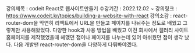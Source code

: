 강의제목 : codeit React로 웹사이트만들기
수강기간 : 2022.12.02 ~
강의링크 : https://www.codeit.kr/topics/building-a-website-with-react
강의소감 : react-router-dom을 막연히 리액트에서 URL을 만들고 페이지를 나눠주는 정도로 배웠고 그렇게만 사용해왔었다. 다양한 hook과 사용 방법을 배웠고
이전 회사에서 갤러리 사이트 홈페이지를 제작했었을때 헤맸던 점이나 페이지를
나누는데 있어 아쉬웠던 점이 생각 났다. 다음 개발땐 react-router-dom을 다양하게 다뤄봐야겠다.
